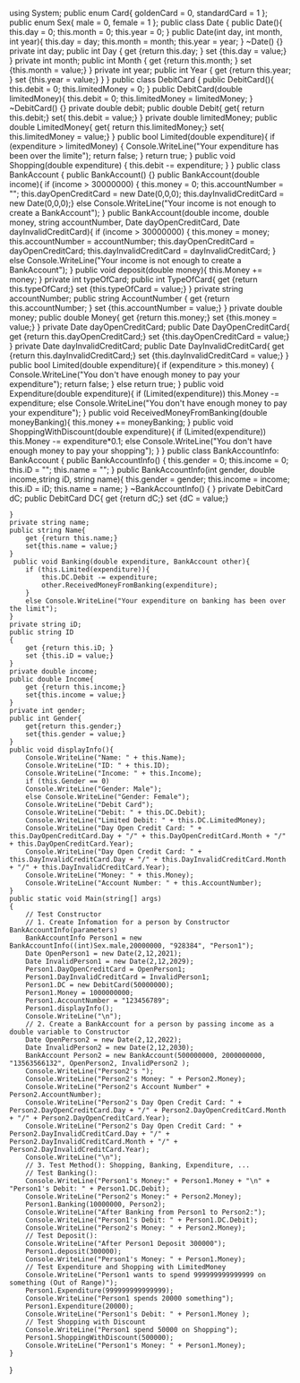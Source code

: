 using System;
public enum Card{
    goldenCard = 0,
    standardCard = 1
};
public enum Sex{
    male = 0,
    female = 1
};
public class Date
{
    public Date(){
        this.day = 0;
        this.month = 0;
        this.year = 0;
    }
    public Date(int day, int month, int year){
        this.day = day;
        this.month = month;
        this.year = year;
    }
    ~Date() {}
    private int day;
    public int Day
    {
        get {return this.day; }
        set {this.day = value;}
    }
    private int month;
    public int Month
    {
        get {return this.month; }
        set {this.month = value;}
    }
    private int year;
    public int Year
    {
        get {return this.year; }
        set {this.year = value;}
    }
}
public class DebitCard {
    public DebitCard(){
        this.debit = 0;
        this.limitedMoney = 0;
    }
    public DebitCard(double limitedMoney){
        this.debit = 0;
        this.limitedMoney = limitedMoney;
    }
    ~DebitCard() {}
    private double debit;
    public double Debit{
        get{ return this.debit;}
        set{ this.debit = value;}
    }
    private double limitedMoney;
    public double LimitedMoney{
        get{ return this.limitedMoney;}
        set{ this.limitedMoney = value;}
    }
    public bool Limited(double expenditure){
        if (expenditure > limitedMoney)
        {
            Console.WriteLine("Your expenditure has been over the limite");
            return false;
        }
        return true;
    }
    public void Shopping(double expenditure)
    {
        this.debit -= expenditure;
    }
}
public class BankAccount
{
    public BankAccount() {}
    public BankAccount(double income){
        if (income > 30000000)
        {
        this.money = 0;
        this.accountNumber = "";
        this.dayOpenCreditCard = new Date(0,0,0);
        this.dayInvalidCreditCard = new Date(0,0,0);}
        else Console.WriteLine("Your income is not enough to create a BankAccount");
    }
    public BankAccount(double income, double money, string accountNumber, Date dayOpenCreditCard, Date dayInvalidCreditCard){
        if (income > 30000000)
        {
        this.money = money;
        this.accountNumber = accountNumber;
        this.dayOpenCreditCard = dayOpenCreditCard;
        this.dayInvalidCreditCard = dayInvalidCreditCard;
        }
        else  Console.WriteLine("Your income is not enough to create a BankAccount");
    }
    public void deposit(double money){
        this.Money += money;
    }
    private int typeOfCard;
    public int TypeOfCard{
        get {return this.typeOfCard;}
        set {this.typeOfCard = value;}
    }
    private string accountNumber;
    public string AccountNumber
    {
        get {return this.accountNumber; }
        set {this.accountNumber = value;}
    }
    private double money;
    public double Money{
        get {return this.money;}
        set {this.money = value;}
    }
    private Date dayOpenCreditCard;
    public Date DayOpenCreditCard{
        get {return this.dayOpenCreditCard;}
        set {this.dayOpenCreditCard = value;}
    }
    private Date dayInvalidCreditCard;
    public Date DayInvalidCreditCard{
        get {return this.dayInvalidCreditCard;}
        set {this.dayInvalidCreditCard = value;}
    }
    public bool Limited(double expenditure){
        if (expenditure > this.money)
        {
            Console.WriteLine("You don't have enough money to pay your expenditure");
            return false;
        }
        else return true;
    }
    public void Expenditure(double expenditure){
        if (Limited(expenditure))
            this.Money -= expenditure;
        else Console.WriteLine("You don't have enough money to pay your expenditure");
    }
    public void ReceivedMoneyFromBanking(double moneyBanking){
        this.money += moneyBanking;
    }
    public void ShoppingWithDiscount(double expenditure){
        if (Limited(expenditure))
            this.Money -= expenditure*0.1;
        else Console.WriteLine("You don't have enough money to pay your shopping");
    }
}
public class BankAccountInfo:  BankAccount
{
    public BankAccountInfo() {
        this.gender = 0;
        this.income = 0;
        this.iD = "";
        this.name = "";
    }
    public BankAccountInfo(int gender, double income,string iD, string name){
        this.gender = gender;
        this.income = income;
        this.iD = iD;
        this.name = name;
    }
    ~BankAccountInfo() {
    }
    private DebitCard dC;
    public DebitCard DC{
        get {return dC;}
        set {dC = value;}
        
    }
    private string name;
    public string Name{
        get {return this.name;}
        set{this.name = value;}
    }
     public void Banking(double expenditure, BankAccount other){
        if (this.Limited(expenditure)){
            this.DC.Debit -= expenditure;
            other.ReceivedMoneyFromBanking(expenditure);
        }
        else Console.WriteLine("Your expenditure on banking has been over the limit");
    }
    private string iD;
    public string ID
    {
        get {return this.iD; }
        set {this.iD = value;}
    }
    private double income;
    public double Income{
        get {return this.income;}
        set{this.income = value;}
    }
    private int gender;
    public int Gender{
        get{return this.gender;}
        set{this.gender = value;}
    }
    public void displayInfo(){
        Console.WriteLine("Name: " + this.Name);
        Console.WriteLine("ID: " + this.ID);
        Console.WriteLine("Income: " + this.Income);
        if (this.Gender == 0)
        Console.WriteLine("Gender: Male");
        else Console.WriteLine("Gender: Female");
        Console.WriteLine("Debit Card");
        Console.WriteLine("Debit: " + this.DC.Debit);
        Console.WriteLine("Limited Debit: " + this.DC.LimitedMoney);
        Console.WriteLine("Day Open Credit Card: " + this.DayOpenCreditCard.Day + "/" + this.DayOpenCreditCard.Month + "/" + this.DayOpenCreditCard.Year);
        Console.WriteLine("Day Open Credit Card: " + this.DayInvalidCreditCard.Day + "/" + this.DayInvalidCreditCard.Month + "/" + this.DayInvalidCreditCard.Year);
        Console.WriteLine("Money: " + this.Money);
        Console.WriteLine("Account Number: " + this.AccountNumber);
    }
    public static void Main(string[] args)
    {
        // Test Constructor
        // 1. Create Infomation for a person by Constructor BankAccountInfo(parameters)
        BankAccountInfo Person1 = new BankAccountInfo((int)Sex.male,20000000, "928384", "Person1");
        Date OpenPerson1 = new Date(2,12,2021);
        Date InvalidPerson1 = new Date(2,12,2029);
        Person1.DayOpenCreditCard = OpenPerson1;
        Person1.DayInvalidCreditCard = InvalidPerson1;
        Person1.DC = new DebitCard(50000000);
        Person1.Money = 1000000000;
        Person1.AccountNumber = "123456789";
        Person1.displayInfo();
        Console.WriteLine("\n");
        // 2. Create a BankAccount for a person by passing income as a double variable to Constructor
        Date OpenPerson2 = new Date(2,12,2022);
        Date InvalidPerson2 = new Date(2,12,2030);
        BankAccount Person2 = new BankAccount(500000000, 2000000000, "13563566132", OpenPerson2, InvalidPerson2 );
        Console.WriteLine("Person2's ");
        Console.WriteLine("Person2's Money: " + Person2.Money);
        Console.WriteLine("Person2's Account Number" + Person2.AccountNumber);
        Console.WriteLine("Person2's Day Open Credit Card: " + Person2.DayOpenCreditCard.Day + "/" + Person2.DayOpenCreditCard.Month + "/" + Person2.DayOpenCreditCard.Year);
        Console.WriteLine("Person2's Day Open Credit Card: " + Person2.DayInvalidCreditCard.Day + "/" + Person2.DayInvalidCreditCard.Month + "/" + Person2.DayInvalidCreditCard.Year);
        Console.WriteLine("\n");
        // 3. Test Method(): Shopping, Banking, Expenditure, ...
        // Test Banking():
        Console.WriteLine("Person1's Money:" + Person1.Money + "\n" + "Person1's Debit: " + Person1.DC.Debit);
        Console.WriteLine("Person2's Money:" + Person2.Money);
        Person1.Banking(10000000, Person2);
        Console.WriteLine("After Banking from Person1 to Person2:");
        Console.WriteLine("Person1's Debit: " + Person1.DC.Debit);
        Console.WriteLine("Person2's Money: " + Person2.Money);
        // Test Deposit():
        Console.WriteLine("After Person1 Deposit 300000");
        Person1.deposit(300000);
        Console.WriteLine("Person1's Money: " + Person1.Money);
        // Test Expenditure and Shopping with LimitedMoney
        Console.WriteLine("Person1 wants to spend 999999999999999 on something (Out of Range)");
        Person1.Expenditure(999999999999999);
        Console.WriteLine("Person1 spends 20000 something");
        Person1.Expenditure(20000);
        Console.WriteLine("Person1's Debit: " + Person1.Money );
        // Test Shopping with Discount
        Console.WriteLine("Person1 spend 50000 on Shopping");
        Person1.ShoppingWithDiscount(500000);
        Console.WriteLine("Person1's Money: " + Person1.Money);
    }
}
